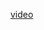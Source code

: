 <a href="https://drive.google.com/file/d/1i3V1n78xheJPv-Xypo05AvUiMgpyCOo_/view?usp=sharing">video</a>
